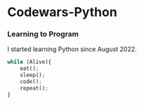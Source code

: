 # Codewars-Python

### Learning to Program


I started learning Python since August 2022.

```python
while (Alive){
    eat();
    sleep();
    code();
    repeat();
}
```